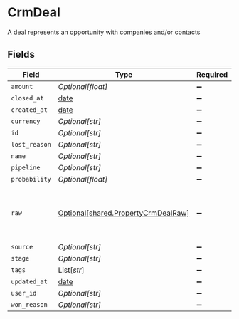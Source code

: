 # CrmDeal

A deal represents an opportunity with companies and/or contacts


## Fields

| Field                                                                            | Type                                                                             | Required                                                                         | Description                                                                      |
| -------------------------------------------------------------------------------- | -------------------------------------------------------------------------------- | -------------------------------------------------------------------------------- | -------------------------------------------------------------------------------- |
| `amount`                                                                         | *Optional[float]*                                                                | :heavy_minus_sign:                                                               | N/A                                                                              |
| `closed_at`                                                                      | [date](https://docs.python.org/3/library/datetime.html#date-objects)             | :heavy_minus_sign:                                                               | N/A                                                                              |
| `created_at`                                                                     | [date](https://docs.python.org/3/library/datetime.html#date-objects)             | :heavy_minus_sign:                                                               | N/A                                                                              |
| `currency`                                                                       | *Optional[str]*                                                                  | :heavy_minus_sign:                                                               | N/A                                                                              |
| `id`                                                                             | *Optional[str]*                                                                  | :heavy_minus_sign:                                                               | N/A                                                                              |
| `lost_reason`                                                                    | *Optional[str]*                                                                  | :heavy_minus_sign:                                                               | N/A                                                                              |
| `name`                                                                           | *Optional[str]*                                                                  | :heavy_minus_sign:                                                               | N/A                                                                              |
| `pipeline`                                                                       | *Optional[str]*                                                                  | :heavy_minus_sign:                                                               | N/A                                                                              |
| `probability`                                                                    | *Optional[float]*                                                                | :heavy_minus_sign:                                                               | N/A                                                                              |
| `raw`                                                                            | [Optional[shared.PropertyCrmDealRaw]](../../models/shared/propertycrmdealraw.md) | :heavy_minus_sign:                                                               | The raw data returned by the integration for this deal                           |
| `source`                                                                         | *Optional[str]*                                                                  | :heavy_minus_sign:                                                               | N/A                                                                              |
| `stage`                                                                          | *Optional[str]*                                                                  | :heavy_minus_sign:                                                               | N/A                                                                              |
| `tags`                                                                           | List[*str*]                                                                      | :heavy_minus_sign:                                                               | N/A                                                                              |
| `updated_at`                                                                     | [date](https://docs.python.org/3/library/datetime.html#date-objects)             | :heavy_minus_sign:                                                               | N/A                                                                              |
| `user_id`                                                                        | *Optional[str]*                                                                  | :heavy_minus_sign:                                                               | N/A                                                                              |
| `won_reason`                                                                     | *Optional[str]*                                                                  | :heavy_minus_sign:                                                               | N/A                                                                              |